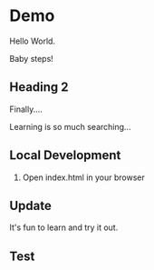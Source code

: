 # Demo

Hello World.

Baby steps!

## Heading 2

Finally....

Learning is so much searching...


## Local Development

1. Open index.html in your browser

## Update

It's fun to learn and try it out.
## Test
